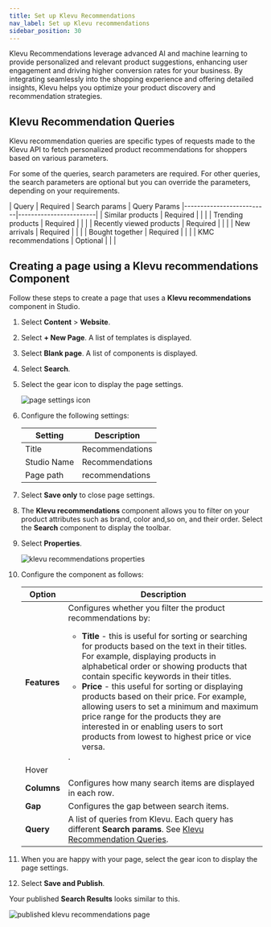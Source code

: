```yaml
---
title: Set up Klevu Recommendations 
nav_label: Set up Klevu recommendations
sidebar_position: 30
---
```


Klevu Recommendations leverage advanced AI and machine learning to provide personalized and relevant product suggestions, enhancing user engagement and driving higher conversion rates for your business. By integrating seamlessly into the shopping experience and offering detailed insights, Klevu helps you optimize your product discovery and recommendation strategies.

## Klevu Recommendation Queries

Klevu recommendation queries are specific types of requests made to the Klevu API to fetch personalized product recommendations for shoppers based on various parameters. 
 
For some of the queries, search parameters are required. For other queries, the search parameters are optional but you can override the parameters, depending on your requirements. 

| Query                    | Required | Search params | Query Params
|--------------------------|------------------------|
| Similar products         | Required                       | | | 
| Trending products        |  Required                      | | | 
| Recently viewed products | Required                       | | |
| New arrivals | Required                      | | |
| Bought together | Required                       | | |
| KMC recommendations | Optional                       | | |

## Creating a page using a Klevu recommendations Component

Follow these steps to create a page that uses a **Klevu recommendations** component in Studio.

1. Select **Content** > **Website**.
2. Select **+ New Page**. A list of templates is displayed.
3. Select **Blank page**. A list of components is displayed.
4. Select **Search**.
5. Select the gear icon to display the page settings.

    ![page settings icon](/assets/cxsgearicon.png)

6. Configure the following settings:

    | Setting | Description     |
    | --- |-----------------|
    | Title | Recommendations |
    | Studio Name | Recommendations |
    | Page path | recommendations |

7. Select **Save only** to close page settings.
8. The **Klevu recommendations** component allows you to filter on your product attributes such as brand, color and,so on, and their order. Select the **Search** component to display the toolbar. 
9. Select **Properties**.

    ![klevu recommendations properties](/assets/studio/klevu-recommendations-properties.png)

10. Configure the component as follows:

    | Option       | Description                                                                                                                                                                                                                                                                                                                                                                                                                                                                                                                                                                                                                |
    |--------------|----------------------------------------------------------------------------------------------------------------------------------------------------------------------------------------------------------------------------------------------------------------------------------------------------------------------------------------------------------------------------------------------------------------------------------------------------------------------------------------------------------------------------------------------------------------------------------------------------------------------------|
    | **Features** | Configures whether you filter the product recommendations by: <ul><li>**Title** - this is useful for sorting or searching for products based on the text in their titles. For example, displaying products in alphabetical order or showing products that contain specific keywords in their titles.</li><li>**Price** - this useful for sorting or displaying products based on their price. For example, allowing users to set a minimum and maximum price range for the products they are interested in or enabling users to sort products from lowest to highest price or vice versa.</li></ul>. |
    | Hover |                                                                                                                                                                                                                                                                                                                                                                                                                                                                                                                                                                                                                            |
    | **Columns**  | Configures how many search items are displayed in each row.                                                                                                                                                                                                                                                                                                                                                                                                                                                                                                                                                                |
    | **Gap**      | Configures the gap between search items.                                                                                                                                                                                                                                                                                                                                                                                                                                                                                                                                                                                   |
    | **Query** | A list of queries from Klevu. Each query has different **Search params**. See [Klevu Recommendation Queries](#klevu-recommendation-queries).                                                                                                                                                                                                                                                                                                                                                                                                                                                                               |

12. When you are happy with your page, select the gear icon to display the page settings.
13. Select **Save and Publish**.

Your published **Search Results** looks similar to this.

![published klevu recommendations page](/assets/studio/klevu-recommendations-example.png)





